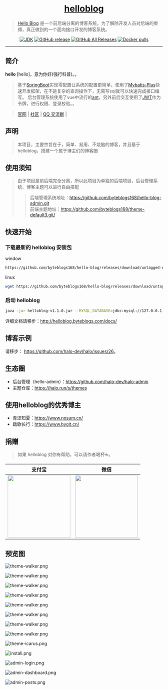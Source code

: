 <h1 align="center"><a href="https://github.com/byteblogs168/hello-blog" target="_blank">helloblog</a></h1>

> [Hello Blog](http://helloblog.byteblogs.com/) 是一个前后端分离的博客系统，为了解除开发人员对后端的束缚，真正做到的一个面向接口开发的博客系统。

<p align="center">
<a href="#"><img alt="JDK" src="https://img.shields.io/badge/JDK-1.8-yellow.svg?style=flat-square"/></a>
<a href="#"><img alt="GitHub release" src="https://img.shields.io/github/release/halo-dev/halo.svg?style=flat-square"/></a>
<a href="#"><img alt="GitHub All Releases" src="https://img.shields.io/github/downloads/halo-dev/halo/total.svg?style=flat-square"></a>
<a href="#"><img alt="Docker pulls" src="https://img.shields.io/docker/pulls/ruibaby/halo?style=flat-square"></a>
</p>

------------------------------

## 简介

**hello** [hello]，意为你好(强行科普)。。

> 基于[SpringBoot](https://spring.io/projects/spring-boot/)实现零配置让系统的配置更简单，使用了[Mybatis-Plus](https://mp.baomidou.com/)快速开发框架，在不是复杂的查询操作下，无需写sql就可以快速完成接口编写。
> 后台管理系统使用了vue中流行的[ant](https://panjiachen.github.io/vue-element-admin-site/#/)，另外前后交互使用了[JWT](https://jwt.io/)作为令牌，进行权限、登录校验。。


> [官网](http://helloblog.byteblogs.com/) | [社区](https://byteblogs.com) | [QQ 交流群](shang.qq.com/wpa/qunwpa?idkey=4f8653da80e632ef86ca1d57ccf8751602940d1036c79b04a3a5bc668adf8864) | 

## 声明

> 本项目，主要宗旨在于，简单、易用、不烧脑的博客，并且基于helloblog，搭建一个属于博主们的博客圈

## 使用须知

>  由于项目是前后端完全分离，所以此项目为单独的后端项目，后台管理系统、博客主题可以进行自由搭配
>
>  > 后端管理系统地址：<https://github.com/byteblogs168/hello-blog-admin.git><br>
>  > 前端主题地址：<https://github.com/byteblogs168/theme-default3.git/><br>

## 快速开始

### 下载最新的 helloblog 安装包

window

```bash
https://github.com/byteblogs168/hello-blog/releases/download/untagged-e6c94b99603ae7743b6f/helloblog-v1.1.0.jar
```

linux

```bash
wget https://github.com/byteblogs168/hello-blog/releases/download/untagged-e6c94b99603ae7743b6f/helloblog-v1.1.0.jar
```

### 启动 helloblog 

```bash
java -jar helloblog-v1.1.0.jar --MYSQL_DATABASE=jdbc:mysql://127.0.0.1:3306/helloblog?useSSL=false&characterEncoding=utf8 --MYSQL_USERNAME=root --MYSQL_PASSWORD=root
```

详细文档请移步：<http://helloblog.byteblogs.com/docs/>

## 博客示例

请移步： <https://github.com/halo-dev/halo/issues/26>。

## 生态圈

- 后台管理（hello-admin）：<https://github.com/halo-dev/halo-admin>
- 主题仓库：<https://halo.run/s/themes>


## 使用helloblog的优秀博主

- 青涩知夏：<https://www.nosum.cn/>
- 踏歌长行：<https://www.bygit.cn/>

## 捐赠

> 如果 helloblog 对你有帮助，可以请作者喝杯☕️。

| 支付宝  | 微信 |
| :------------: |  :------------: |
| <img src="http://image.byteblogs.com/FvM2HsxIesxN41bPJCtRpUi8LQgA" width="200"/>  |  <img src="http://image.byteblogs.com/Fn33krSt1uIm4sgqBE67fkZL2-__" width="200"/>

## 预览图

![theme-walker.png](https://cos.nosum.cn/preview/helloblog-theme/helloblog-theme3-perview%20%281%29.png)

![theme-walker.png](https://cos.nosum.cn/preview/helloblog-theme/helloblog-theme3-perview%20%282%29.png)

![theme-walker.png](https://cos.nosum.cn/preview/helloblog-theme/helloblog-theme3-perview%20%283%29.png)

![theme-walker.png](https://cos.nosum.cn/preview/helloblog-theme/helloblog-theme3-perview%20%284%29.png)

![theme-walker.png](https://cos.nosum.cn/preview/helloblog-theme/helloblog-theme3-perview%20%285%29.png)

![theme-walker.png](https://cos.nosum.cn/preview/helloblog-theme/helloblog-theme3-perview%20%286%29.png)

![theme-walker.png](https://cos.nosum.cn/preview/helloblog-theme/helloblog-theme3-perview%20%287%29.png)


![theme-walker.png](https://cos.nosum.cn/preview/helloblog-admin/helloblog-admin-preview%20%282%29.png)

![theme-icarus.png](https://cos.nosum.cn/preview/helloblog-admin/helloblog-admin-preview%20%283%29.png)

![install.png](https://cos.nosum.cn/preview/helloblog-admin/helloblog-admin-preview%20%284%29.png)

![admin-login.png](https://cos.nosum.cn/preview/helloblog-admin/helloblog-admin-preview%20%285%29.png)

![admin-dashboard.png](https://cos.nosum.cn/preview/helloblog-admin/helloblog-admin-preview%20%286%29.png)

![admin-posts.png](https://cos.nosum.cn/preview/helloblog-admin/helloblog-admin-preview%20%287%29.png)